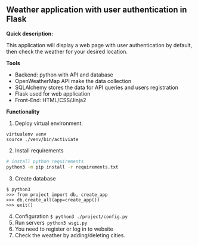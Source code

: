 Weather application with user authentication in Flask
--
**Quick description:**
 
This application will display a web page with user authentication by default, 
then check the weather for your desired location.

**Tools**

* Backend: python with API and database
* OpenWeatherMap API make the data collection
* SQLAlchemy stores the data for API queries and users registration
* Flask used for web application
* Front-End: HTML/CSS/Jinja2 


**Functionality**

1. Deploy virtual environment.
```
virtualenv venv
source ./venv/bin/activiate
```
2. Install requirements
```bash 
# install python requirements
python3 -m pip install -r requirements.txt
```
3. Create database 
```
$ python3
>>> from project import db, create_app
>>> db.create_all(app=create_app())
>>> exit()
```

4. Configuration
`$ python3 ./project/config.py`
5. Run server`$ python3 wsgi.py`
6. You need to register or log in to website
7. Check the weather by adding/deleting cities.

